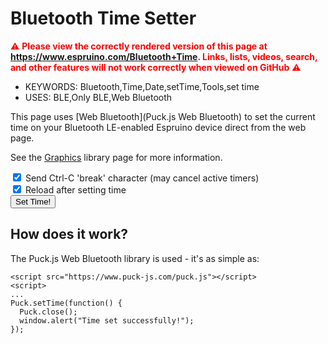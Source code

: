 <!--- Copyright (c) 2019 Gordon Williams, Pur3 Ltd. See the file LICENSE for copying permission. -->
Bluetooth Time Setter
=====================

<span style="color:red">:warning: **Please view the correctly rendered version of this page at https://www.espruino.com/Bluetooth+Time. Links, lists, videos, search, and other features will not work correctly when viewed on GitHub** :warning:</span>

* KEYWORDS: Bluetooth,Time,Date,setTime,Tools,set time
* USES: BLE,Only BLE,Web Bluetooth

This page uses [Web Bluetooth](Puck.js Web Bluetooth) to set the current time on your Bluetooth LE-enabled Espruino device direct from the web page.

See the [Graphics](/Graphics) library page for more information.

<div class="form-group">
  <label class="form-switch">
    <input type="checkbox" id="sendbreak" checked>
    <i class="form-icon"></i> Send Ctrl-C 'break' character (may cancel active timers) 
  </label>
</div>
<div class="form-group">
  <label class="form-switch">
    <input type="checkbox" id="sendreload" checked>
    <i class="form-icon"></i> Reload after setting time
  </label>  
</div>
<div class="form-group">  
  <button id="setTime" type="button" class="btn btn-primary">Set Time!</button>
</div>  
<span id="status"></span>
<script src="https://www.puck-js.com/puck.js"></script>
<script>
// Force HTTPS - needed for web bluetooth
var l = window.location.toString();
if (l.substr(0,7)=="http://" && !window.location.port)
  window.location = "https://"+l.substr(7);
  
var sendBreak = document.getElementById("sendbreak").checked;
var sendReload = document.getElementById("sendreload").checked;

document.getElementById("setTime").addEventListener("click",function() {
  document.getElementById("status").innerHTML = "Connecting...";
  Puck.write(sendBreak ? " \x03" : " ",function() {
    document.getElementById("status").innerHTML = "Connected.";
    // give the connection time to negotiate a higher speed
    // higher speed = less time delay between time sent
    // and being updated
    setTimeout(function() {
      document.getElementById("status").innerHTML = "Setting time...";
      Puck.setTime(function() {
        if (sendReload) Puck.write("load()\n");
        setTimeout(function() {
          Puck.close();
          document.getElementById("status").innerHTML = "";
          window.alert("Time set successfully!");
        }, 100);        
      });
    }, 1000);
  });
});
</script>

How does it work?
-----------------

The Puck.js Web Bluetooth library is used - it's as simple as:

```
<script src="https://www.puck-js.com/puck.js"></script>
<script>
...
Puck.setTime(function() {
  Puck.close();
  window.alert("Time set successfully!");
});
```
